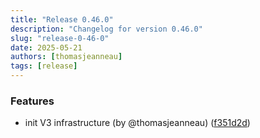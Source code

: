 ```yaml
---
title: "Release 0.46.0"
description: "Changelog for version 0.46.0"
slug: "release-0-46-0"
date: 2025-05-21
authors: [thomasjeanneau]
tags: [release]
---
```


### Features

* init V3 infrastructure (by @thomasjeanneau) ([f351d2d](https://github.com/latechforce/engine/commit/f351d2d9ffa4692d0c31b53c076e4912242837f8))

<!-- truncate -->


